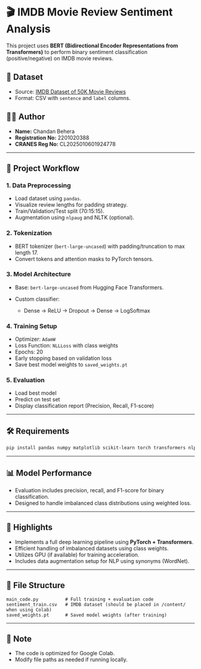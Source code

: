 
# 🎬 IMDB Movie Review Sentiment Analysis

This project uses **BERT (Bidirectional Encoder Representations from Transformers)** to perform binary sentiment classification (positive/negative) on IMDB movie reviews.

## 📁 Dataset

* Source: [IMDB Dataset of 50K Movie Reviews](https://www.kaggle.com/datasets/lakshmi25npathi/imdb-dataset-of-50k-movie-reviews)
* Format: CSV with `sentence` and `label` columns.

## 👨‍💻 Author

* **Name:** Chandan Behera
* **Registration No:** 2201020388
* **CRANES Reg No:** CL2025010601924778

---

## 🚀 Project Workflow

### 1. Data Preprocessing

* Load dataset using `pandas`.
* Visualize review lengths for padding strategy.
* Train/Validation/Test split (70:15:15).
* Augmentation using `nlpaug` and NLTK (optional).

### 2. Tokenization

* BERT tokenizer (`bert-large-uncased`) with padding/truncation to max length 17.
* Convert tokens and attention masks to PyTorch tensors.

### 3. Model Architecture

* Base: `bert-large-uncased` from Hugging Face Transformers.
* Custom classifier:

  * Dense → ReLU → Dropout → Dense → LogSoftmax

### 4. Training Setup

* Optimizer: `AdamW`
* Loss Function: `NLLLoss` with class weights
* Epochs: 20
* Early stopping based on validation loss
* Save best model weights to `saved_weights.pt`

### 5. Evaluation

* Load best model
* Predict on test set
* Display classification report (Precision, Recall, F1-score)

---

## 🛠️ Requirements

```bash
pip install pandas numpy matplotlib scikit-learn torch transformers nlpaug nltk
```

---

## 📊 Model Performance

* Evaluation includes precision, recall, and F1-score for binary classification.
* Designed to handle imbalanced class distributions using weighted loss.

---

## 📌 Highlights

* Implements a full deep learning pipeline using **PyTorch + Transformers**.
* Efficient handling of imbalanced datasets using class weights.
* Utilizes GPU (if available) for training acceleration.
* Includes data augmentation setup for NLP using synonyms (WordNet).

---

## 📎 File Structure

```
main_code.py          # Full training + evaluation code
sentiment_train.csv   # IMDB dataset (should be placed in /content/ when using Colab)
saved_weights.pt      # Saved model weights (after training)
```

---

## 📣 Note

* The code is optimized for Google Colab.
* Modify file paths as needed if running locally.


